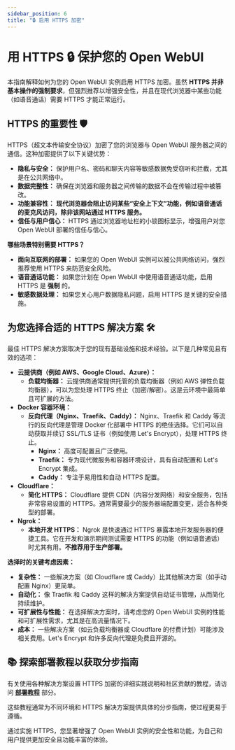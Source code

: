 ```yaml
---
sidebar_position: 6
title: "🔒 启用 HTTPS 加密"
---
```


# 用 HTTPS 🔒 保护您的 Open WebUI

本指南解释如何为您的 Open WebUI 实例启用 HTTPS 加密。虽然 **HTTPS 并非基本操作的强制要求**，但强烈推荐以增强安全性，并且在现代浏览器中某些功能（如语音通话）需要 HTTPS 才能正常运行。

## HTTPS 的重要性 🛡️

HTTPS（超文本传输安全协议）加密了您的浏览器与 Open WebUI 服务器之间的通信。这种加密提供了以下关键优势：

* **隐私与安全：** 保护用户名、密码和聊天内容等敏感数据免受窃听和拦截，尤其是在公共网络中。
* **数据完整性：** 确保在浏览器和服务器之间传输的数据不会在传输过程中被篡改。
* **功能兼容性：** **现代浏览器会阻止访问某些“安全上下文”功能，例如语音通话的麦克风访问，除非该网站通过 HTTPS 服务。**
* **信任与用户信心：** HTTPS 通过浏览器地址栏的小锁图标显示，增强用户对您 Open WebUI 部署的信任与信心。

**哪些场景特别需要 HTTPS？**

* **面向互联网的部署：** 如果您的 Open WebUI 实例可以被公共网络访问，强烈推荐使用 HTTPS 来防范安全风险。
* **语音通话功能：** 如果您计划在 Open WebUI 中使用语音通话功能，启用 HTTPS 是 **强制** 的。
* **敏感数据处理：** 如果您关心用户数据隐私问题，启用 HTTPS 是关键的安全措施。

## 为您选择合适的 HTTPS 解决方案 🛠️

最佳 HTTPS 解决方案取决于您的现有基础设施和技术经验。以下是几种常见且有效的选项：

* **云提供商（例如 AWS、Google Cloud、Azure）：**
  * **负载均衡器：** 云提供商通常提供托管的负载均衡器（例如 AWS 弹性负载均衡器），可以为您处理 HTTPS 终止（加密/解密）。这是云环境中最简单且可扩展的方法。
* **Docker 容器环境：**
  * **反向代理（Nginx、Traefik、Caddy）：** Nginx、Traefik 和 Caddy 等流行的反向代理是管理 Docker 化部署中 HTTPS 的绝佳选择。它们可以自动获取并续订 SSL/TLS 证书（例如使用 Let&apos;s Encrypt），处理 HTTPS 终止。
    * **Nginx：** 高度可配置且广泛使用。
    * **Traefik：** 专为现代微服务和容器环境设计，具有自动配置和 Let&apos;s Encrypt 集成。
    * **Caddy：** 专注于易用性和自动 HTTPS 配置。
* **Cloudflare：**
  * **简化 HTTPS：** Cloudflare 提供 CDN（内容分发网络）和安全服务，包括非常容易设置的 HTTPS。通常需要最少的服务器端配置变更，适合各种类型的部署。
* **Ngrok：**
  * **本地开发 HTTPS：** Ngrok 是快速通过 HTTPS 暴露本地开发服务器的便捷工具。它在开发和演示期间测试需要 HTTPS 的功能（例如语音通话）时尤其有用。**不推荐用于生产部署。**

**选择时的关键考虑因素：**

* **复杂性：** 一些解决方案（如 Cloudflare 或 Caddy）比其他解决方案（如手动配置 Nginx）更简单。
* **自动化：** 像 Traefik 和 Caddy 这样的解决方案提供自动证书管理，从而简化持续维护。
* **可扩展性与性能：** 在选择解决方案时，请考虑您的 Open WebUI 实例的性能和可扩展性需求，尤其是在高流量情况下。
* **成本：** 一些解决方案（如云负载均衡器或 Cloudflare 的付费计划）可能涉及相关费用。Let&apos;s Encrypt 和许多反向代理是免费且开源的。

## 📚 探索部署教程以获取分步指南

有关使用各种解决方案设置 HTTPS 加密的详细实践说明和社区贡献的教程，请访问 **[部署教程](../../tutorials/deployment/)** 部分。

这些教程通常为不同环境和 HTTPS 解决方案提供具体的分步指南，使过程更易于遵循。

通过实施 HTTPS，您显著增强了 Open WebUI 实例的安全性和功能，为自己和用户提供更加安全且功能丰富的体验。
